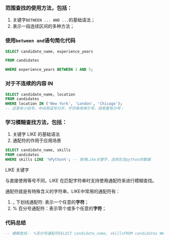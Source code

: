 ### 范围查找的使用方法，包括：

1.  关键字`BETWEEN ... AND ...`的基础语法；
2.  表示一段连续区间的多种方法；

### 使用`between and`语句简化代码
```sql
SELECT candidate_name, experience_years

FROM candidates

WHERE experience_years BETWEEN 3 AND 5;
```

### 对于不连续的内容  IN

```sql
SELECT candidate_name, location
FROM candidates 
WHERE location IN ('New York', 'London', 'Chicago');
-- 这里有小括号，中间用逗号分开，字符串用单引号，结尾要有分号；
```
### 学习模糊查找方法，包括：

1. 关键字 LIKE 的基础语法
2. 通配符的作用于应用场景

```sql
SELECT candidate_name, skills 
FROM candidates 
WHERE skills LIKE '%Python%'; -- 使用Like关键字，选择包含python的数据
```
LIKE 关键字

与直接使用等号不同，LIKE 在匹配字符串时支持使用通配符来进行模糊查找。

通配符就是有特殊含义的字符串，LIKE中常用的通配符有：

1. _ 下划线通配符: 表示一个任意的**字符**；
2. % 百分号通配符：表示零个或多个任意的**字符**；

### 代码总结

```sql
-- 模糊查找-- %百分号通配符SELECT candidate_name, skillsFROM candidates WHERE skills LIKE '%Python%';-- _下划线通配符SELECT candidate_name, applied_dateFROM candidates WHERE applied_date LIKE '2023-07-1_';-- 范围查找-- 连续范围 BETWEEN ANDSELECT candidate_name, experience_yearsFROM candidates WHERE experience_years BETWEEN 3 AND 5;-- 不连续范围 INSELECT candidate_name, locationFROM candidates WHERE location IN ('New York', 'London', 'Chicago');
```
<!--stackedit_data:
eyJoaXN0b3J5IjpbLTE5NzE1NjMyMjksODY4ODU4MDU2LDE1OT
MyMjgwNDQsLTc3MzQ2MTM5NSwtMjA5NDUzODc1M119
-->